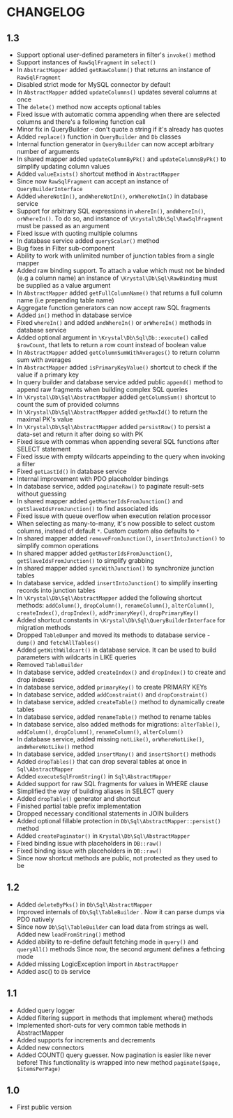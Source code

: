 CHANGELOG
=========

1.3
---

 * Support optional user-defined parameters in filter's `invoke()` method
 * Support instances of `RawSqlFragment` in `select()`
 * In `AbstractMapper` added `getRawColumn()` that returns an instance of `RawSqlFragment`
 * Disabled strict mode for MySQL connector by default
 * In `AbstractMapper` added `updateColumns()` updates several columns at once
 * The `delete()` method now accepts optional tables
 * Fixed issue with automatic comma appending when there are selected columns and there's a following function call
 * Minor fix in QueryBuilder - don't quote a string if it's already has quotes
 * Added `replace()` function in `QueryBuilder` and `Db` classes
 * Internal function generator in `QueryBuilder` can now accept arbitrary number of arguments
 * In shared mapper added `updateColumnByPk()` and `updateColumnsByPk()` to simplify updating column values
 * Added `valueExists()` shortcut method in `AbstractMapper`
 * Since now `RawSqlFragment` can accept an instance of `QueryBuilderInterface`
 * Added `whereNotIn()`, `andWhereNotIn()`, `orWhereNotIn()` in database service
 * Support for arbitrary SQL expressions in `whereIn()`, `andWhereIn()`, `orWhereIn()`. To do so, and instance of `\Krystal\Db\Sql\RawSqlFragment` must be passed as an argument
 * Fixed issue with quoting multiple columns
 * In database service added `queryScalar()` method
 * Bug fixes in Filter sub-component
 * Ability to work with unlimited number of junction tables from a single mapper
 * Added raw binding support. To attach a value which must not be binded (e.g a column name) an instance of `\Krystal\Db\Sql\RawBinding` must be supplied as a value argument
 * In `AbstractMapper` added `getFullColumnName()` that returns a full column name (i.e prepending table name)
 * Aggregate function generators can now accept raw SQL fragments
 * Added `in()` method in database service
 * Fixed `whereIn()` and added `andWhereIn()` or `orWhereIn()` methods in database service
 * Added optional argument in `\Krystal\Db\Sql\Db::execute()` called `$rowCount`, that lets to return a row count instead of boolean value
 * In `AbstractMapper` added `getColumnSumWithAverages()` to return column sum with averages
 * In `AbstractMapper` added `isPrimaryKeyValue()` shortcut to check if the value if a primary key
 * In query builder and database service added public `append()` method to append raw fragments when building complex SQL queries
 * In `\Krystal\Db\Sql\AbstractMapper` added `getColumsSum()` shortcut to count the sum of provided columns
 * In `\Krystal\Db\Sql\AbstractMapper` added `getMaxId()` to return the maximal PK's value
 * In `\Krystal\Db\Sql\AbstractMapper` added `persistRow()` to persist a data-set and return it after doing so with PK
 * Fixed issue with commas when appending several SQL functions after SELECT statement
 * Fixed issue with empty wildcarts appeinding to the query when invoking a filter
 * Fixed `getLastId()` in database service
 * Internal improvement with PDO placeholder bindings
 * In database service, added `paginateRaw()` to paginate result-sets without guessing
 * In shared mapper added `getMasterIdsFromJunction()` and `getSlaveIdsFromJunction()` to find associated ids
 * Fixed issue with queue overflow when execution relation processor
 * When selecting as many-to-many, it's now possible to select custom columns, instead of default `*`. Custom custom also defaults to `*`
 * In shared mapper added `removeFromJunction()`, `insertIntoJunction()` to simplify common operations
 * In shared mapper added `getMasterIdsFromJunction()`, `getSlaveIdsFromJunction()` to simplify grabbing
 * In shared mapper added `syncWithJunction()` to synchronize junction tables
 * In database service, added `insertIntoJunction()` to simplify inserting records into junction tables
 * In `\Krystal\Db\Sql\AbstractMapper` added the following shortcut methods: `addColumn()`, `dropColumn()`, `renameColumn()`, `alterColumn()`, `createIndex()`, `dropIndex()`, `addPrimaryKey()`, `dropPrimaryKey()`
 * Added shortcut constants in `\Krystal\Db\Sql\QueryBuilderInterface` for migration methods
 * Dropped `TableDumper` and moved its methods to database service - `dump()` and `fetchAllTables()`
 * Added `getWithWildcart()` in database service. It can be used to build parameters with wildcarts in LIKE queries
 * Removed `TableBuilder`
 * In database service, added `createIndex()` and `dropIndex()` to create and drop indexes
 * In database service, added `primaryKey()` to create PRIMARY KEYs
 * In database service, added `addConstraint()` and `dropConstraint()`
 * In database service, added `createTable()` method to dynamically create tables
 * In database service, added `renameTable()` method to rename tables
 * In database service, also added methods for migrations: `alterTable()`, `addColumn()`, `dropColumn()`, `renameColumn()`, `alterColumn()`
 * In database service, added missing `notLike()`, `orWhereNotLike()`, `andWhereNotLike()` method
 * In database service, added `insertMany()` and `insertShort()` methods
 * Added `dropTables()` that can drop several tables at once in `Sql\AbstractMapper`
 * Added `executeSqlFromString()` in `Sql\AbstractMapper`
 * Added support for raw SQL fragments for values in WHERE clause
 * Simplified the way of building aliases in SELECT query
 * Added `dropTable()` generator and shortcut
 * Finished partial table prefix implementation
 * Dropped necessary conditional statements in JOIN builders
 * Added optional fillable protection in `Db\Sql\AbstractMapper::persist()` method
 * Added `createPaginator()` in `Krystal\Db\Sql\AbstractMapper`
 * Fixed binding issue with placeholders in `DB::raw()`
 * Fixed binding issue with placeholders in `DB::raw()`
 * Since now shortcut methods are public, not protected as they used to be

1.2
---

 * Added `deleteByPks()` in `Db\Sql\AbstractMapper`
 * Improved internals of `Db\Sql\TableBuilder` . Now it can parse dumps via PDO natively
 * Since now `Db\Sql\TableBuilder` can load data from strings as well. Added new `loadFromString()` method
 * Added ability to re-define default fetching mode in `query()` and `queryAll()` methods
   Since now, the second argument defines a fethcing mode
 * Added missing LogicException import in `AbstractMapper`
 * Added asc() to `Db` service

1.1
---

 * Added query logger
 * Added filtering support in methods that implement where() methods
 * Implemented short-cuts for very common table methods in AbstractMapper
 * Added supports for increments and decrements
 * Added new connectors
 * Added COUNT() query guesser. Now pagination is easier like never before! 
   This functionality is wrapped into new method `paginate($page, $itemsPerPage)`

1.0
---

 * First public version